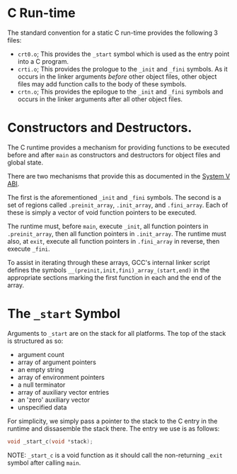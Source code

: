 # C Run-time

The standard convention for a static C run-time provides the following 3
files:

* `crt0.o`; This provides the `_start` symbol which is used as the entry
  point into a C program.
* `crti.o`; This provides the prologue to the `_init` and `_fini`
  symbols. As it occurs in the linker arguments _before_ other object
  files, other object files may add function calls to the body of these
  symbols.
* `crtn.o`; This provides the epilogue to the `_init` and `_fini`
  symbols and occurs in the linker arguments after all other object
  files.

# Constructors and Destructors.

The C runtime provides a mechanism for providing functions to be
executed before and after `main` as constructors and destructors for
object files and global state.

There are two mechanisms that provide this as documented in the [System
V ABI][system-v-abi].

The first is the aforementioned `_init` and `_fini` symbols. The second
is a set of regions called `.preinit_array`, `.init_array`, and
`.fini_array`. Each of these is simply a vector of void function
pointers to be executed.

The runtime must, before `main`, execute `_init`, all function pointers
in `.preinit_array`, then all function pointers in `.init_array`. The
runtime must also, at `exit`, execute all function pointers in
`.fini_array` in reverse, then execute `_fini`.

To assist in iterating through these arrays, GCC's internal linker
script defines the symbols `__(preinit,init,fini)_array_(start,end)` in
the appropriate sections marking the first function in each and the end
of the array.

[system-v-abi]: http://www.sco.com/developers/gabi/latest/ch4.sheader.html#special_sections

# The `_start` Symbol

Arguments to `_start` are on the stack for all platforms.
The top of the stack is structured as so:

* argument count
* array of argument pointers
* an empty string
* array of environment pointers
* a null terminator
* array of auxiliary vector entries
* an 'zero' auxiliary vector
* unspecified data

For simplicity, we simply pass a pointer to the stack to the C entry in
the runtime and dissasemble the stack there. The entry we use is as
follows:

```c
void _start_c(void *stack);
```

NOTE: `_start_c` is a void function as it should call the non-returning
`_exit` symbol after calling `main`.


